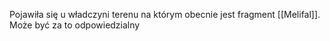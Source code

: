 Pojawiła się u władczyni terenu na którym obecnie jest fragment [[Melifal]]. Może być za to odpowiedzialny